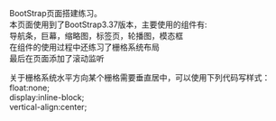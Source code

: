 BootStrap页面搭建练习。<br>
本页面使用到了BootStrap3.37版本，主要使用的组件有:<br>
  导航条，巨幕，缩略图，标签页，轮播图，模态框<br>
 在组件的使用过程中还练习了栅格系统布局<br>
 最后在页面添加了滚动监听<br>
 
 关于栅格系统水平方向某个栅格需要垂直居中，可以使用下列代码写样式：<br>
 float:none;<br>
 display:inline-block;<br>
 vertical-align:center;<br>
